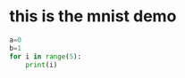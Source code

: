 # this is the mnist demo

<DemoMnist/>

```python 3
a=0
b=1
for i in range(5):
    print(i)
```

<!-- <a-button type="primary">Primary</a-button> -->
